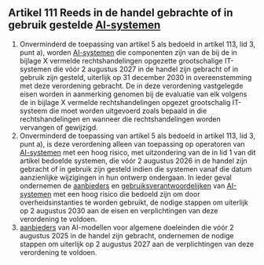 ## Artikel 111 Reeds in de handel gebrachte of in gebruik gestelde [AI-systemen](a3.md#^ai-systeem)

1. Onverminderd de toepassing van artikel 5 als bedoeld in artikel 113, lid 3, punt a), worden [AI-systemen](a3.md#^ai-systeem) die componenten zijn van de bij de in bijlage X vermelde rechtshandelingen opgezette grootschalige IT-systemen die vóór 2 augustus 2027 in de handel zijn gebracht of in gebruik zijn gesteld, uiterlijk op 31 december 2030 in overeenstemming met deze verordening gebracht.
   De in deze verordening vastgelegde eisen worden in aanmerking genomen bij de evaluatie van elk volgens de in bijlage X vermelde rechtshandelingen opgezet grootschalig IT-systeem die moet worden uitgevoerd zoals bepaald in die rechtshandelingen en wanneer die rechtshandelingen worden vervangen of gewijzigd.
2. Onverminderd de toepassing van artikel 5 als bedoeld in artikel 113, lid 3, punt a), is deze verordening alleen van toepassing op operatoren van [AI-systemen](a3.md#^ai-systeem) met een hoog risico, met uitzondering van de in lid 1 van dit artikel bedoelde systemen, die vóór 2 augustus 2026 in de handel zijn gebracht of in gebruik zijn gesteld indien die systemen vanaf die datum aanzienlijke wijzigingen in hun ontwerp ondergaan. In ieder geval ondernemen de [aanbieders](a3.md#^aanbieder) en [gebruiksverantwoordelijken](a3.md#^gebruiksverantwoordelijke) van [AI-systemen](a3.md#^ai-systeem) met een hoog risico die bedoeld zijn om door overheidsinstanties te worden gebruikt, de nodige stappen om uiterlijk op 2 augustus 2030 aan de eisen en verplichtingen van deze verordening te voldoen.
3. [aanbieders](a3.md#^aanbieder) van AI-modellen voor algemene doeleinden die vóór 2 augustus 2025 in de handel zijn gebracht, ondernemen de nodige stappen om uiterlijk op 2 augustus 2027 aan de verplichtingen van deze verordening te voldoen.